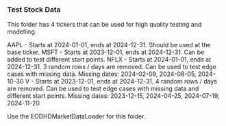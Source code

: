 ### Test Stock Data

This folder has 4 tickers that can be used for high quality testing and modelling.

AAPL - Starts at 2024-01-01, ends at 2024-12-31. Should be used at the base ticker.
MSFT - Starts at 2023-12-01, ends at 2024-12-31. Can be added to test different start points.
NFLX - Starts at 2024-01-01, ends at 2024-12-31. 3 random rows / days are removed. Can be used to test edge cases with missing data. Missing dates: 2024-02-09, 2024-08-05, 2024-10-30
V - Starts at 2023-12-01, ends at 2024-12-31. 4 random rows / days are removed. Can be used to test edge cases with missing data and different start points. Missing dates: 2023-12-15, 2024-04-25, 2024-07-19, 2024-11-20

Use the EODHDMarketDataLoader for this folder.
